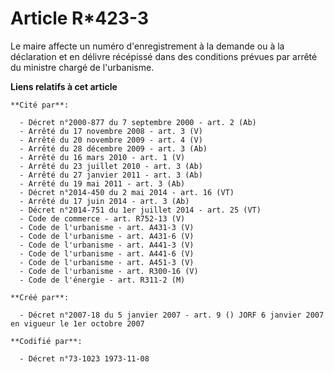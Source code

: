 # Article R*423-3

Le maire affecte un numéro d'enregistrement à la demande ou à la déclaration et en délivre récépissé dans des conditions
prévues par arrêté du ministre chargé de l'urbanisme.

**Liens relatifs à cet article**

	**Cité par**:

	  - Décret n°2000-877 du 7 septembre 2000 - art. 2 (Ab)
	  - Arrêté du 17 novembre 2008 - art. 3 (V)
	  - Arrêté du 20 novembre 2009 - art. 4 (V)
	  - Arrêté du 28 décembre 2009 - art. 3 (Ab)
	  - Arrêté du 16 mars 2010 - art. 1 (V)
	  - Arrêté du 23 juillet 2010 - art. 3 (Ab)
	  - Arrêté du 27 janvier 2011 - art. 3 (Ab)
	  - Arrêté du 19 mai 2011 - art. 3 (Ab)
	  - Décret n°2014-450 du 2 mai 2014 - art. 16 (VT)
	  - Arrêté du 17 juin 2014 - art. 3 (Ab)
	  - Décret n°2014-751 du 1er juillet 2014 - art. 25 (VT)
	  - Code de commerce - art. R752-13 (V)
	  - Code de l'urbanisme - art. A431-3 (V)
	  - Code de l'urbanisme - art. A431-6 (V)
	  - Code de l'urbanisme - art. A441-3 (V)
	  - Code de l'urbanisme - art. A441-6 (V)
	  - Code de l'urbanisme - art. A451-3 (V)
	  - Code de l'urbanisme - art. R300-16 (V)
	  - Code de l'énergie - art. R311-2 (M)

	**Créé par**:

	  - Décret n°2007-18 du 5 janvier 2007 - art. 9 () JORF 6 janvier 2007 en vigueur le 1er octobre 2007

	**Codifié par**:

	  - Décret n°73-1023 1973-11-08
